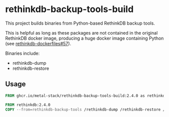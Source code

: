 # rethinkdb-backup-tools-build

This project builds binaries from Python-based RethinkDB backup tools.

This is helpful as long as these packages are not contained in the original RethinkDB docker image, producing a huge docker image containing Python (see [rethinkdb-dockerfiles#57](https://github.com/rethinkdb/rethinkdb-dockerfiles/issues/57)).

Binaries include:

- rethinkdb-dump
- rethinkdb-restore

## Usage

```dockerfile
FROM ghcr.io/metal-stack/rethinkdb-backup-tools-build:2.4.0 as rethinkdb-backup-tools

FROM rethinkdb:2.4.0
COPY --from=rethinkdb-backup-tools /rethinkdb-dump /rethinkdb-restore /rethinkdb/
```
